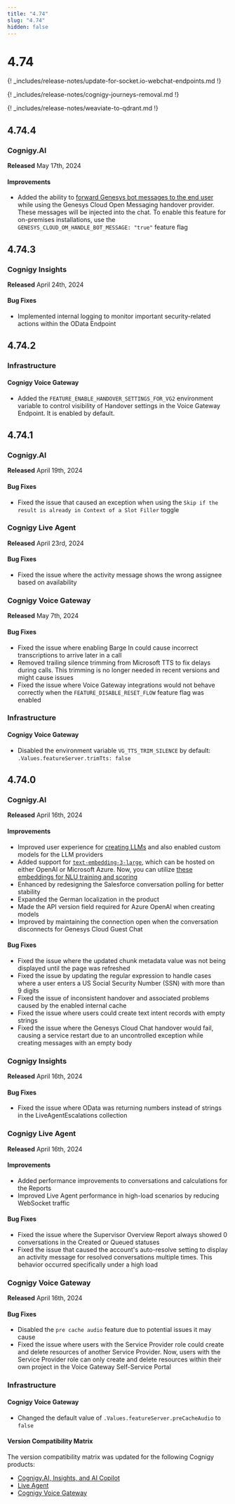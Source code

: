 ```yaml
---
title: "4.74"
slug: "4.74"
hidden: false
---
```


# 4.74

{! _includes/release-notes/update-for-socket.io-webchat-endpoints.md !}

{! _includes/release-notes/cognigy-journeys-removal.md !}

{! _includes/release-notes/weaviate-to-qdrant.md !}

## 4.74.4

### Cognigy.AI

**Released** May 17th, 2024

#### Improvements

- Added the ability to [forward Genesys bot messages to the end user](../ai/escalate/handover-reference/genesys-cloud-open-messaging.md) while using the Genesys Cloud Open Messaging handover provider. These messages will be injected into the chat. To enable this feature for on-premises installations, use the `GENESYS_CLOUD_OM_HANDLE_BOT_MESSAGE: "true"` feature flag

## 4.74.3

### Cognigy Insights

**Released** April 24th, 2024

#### Bug Fixes

- Implemented internal logging to monitor important security-related actions within the OData Endpoint

## 4.74.2

### Infrastructure

#### Cognigy Voice Gateway

- Added the `FEATURE_ENABLE_HANDOVER_SETTINGS_FOR_VG2` environment variable to control visibility of Handover settings in the Voice Gateway Endpoint. It is enabled by default.

## 4.74.1

### Cognigy.AI

**Released** April 19th, 2024

#### Bug Fixes

- Fixed the issue that caused an exception when using the `Skip if the result is already in Context of a Slot Filler` toggle

### Cognigy Live Agent

**Released** April 23rd, 2024

#### Bug Fixes

- Fixed the issue where the activity message shows the wrong assignee based on availability

### Cognigy Voice Gateway

**Released** May 7th, 2024

#### Bug Fixes

- Fixed the issue where enabling Barge In could cause incorrect transcriptions to arrive later in a call
- Removed trailing silence trimming from Microsoft TTS to fix delays during calls. This trimming is no longer needed in recent versions and might cause issues
- Fixed the issue where Voice Gateway integrations would not behave correctly when the `FEATURE_DISABLE_RESET_FLOW` feature flag was enabled

### Infrastructure

#### Cognigy Voice Gateway

- Disabled the environment variable `VG_TTS_TRIM_SILENCE` by default: `.Values.featureServer.trimTts: false`

## 4.74.0

### Cognigy.AI

**Released** April 16th, 2024

#### Improvements

- Improved user experience for [creating LLMs](../ai/empower/llms/overview.md#model-types) and also enabled custom models for the LLM providers
- Added support for [`text-embedding-3-large`](../ai/empower/llms/model-support-by-feature.md), which can be hosted on either OpenAI or Microsoft Azure. Now, you can utilize [these embeddings for NLU training and scoring](../ai/empower/nlu/external/external-nlu-intent-recognition.md)
- Enhanced by redesigning the Salesforce conversation polling for better stability
- Expanded the German localization in the product
- Made the API version field required for Azure OpenAI when creating models
- Improved by maintaining the connection open when the conversation disconnects for Genesys Cloud Guest Chat

#### Bug Fixes

- Fixed the issue where the updated chunk metadata value was not being displayed until the page was refreshed
- Fixed the issue by updating the regular expression to handle cases where a user enters a US Social Security Number (SSN) with more than 9 digits
- Fixed the issue of inconsistent handover and associated problems caused by the enabled internal cache
- Fixed the issue where users could create text intent records with empty strings
- Fixed the issue where the Genesys Cloud Chat handover would fail, causing a service restart due to an uncontrolled exception while creating messages with an empty body

### Cognigy Insights

**Released** April 16th, 2024

#### Bug Fixes

- Fixed the issue where OData was returning numbers instead of strings in the LiveAgentEscalations collection

### Cognigy Live Agent

**Released** April 16th, 2024

#### Improvements

- Added performance improvements to conversations and calculations for the Reports
- Improved Live Agent performance in high-load scenarios by reducing WebSocket traffic

#### Bug Fixes

- Fixed the issue where the Supervisor Overview Report always showed 0 conversations in the Created or Queued statuses
- Fixed the issue that caused the account's auto-resolve setting to display an activity message for resolved conversations multiple times. This behavior occurred specifically under a high load

### Cognigy Voice Gateway

**Released** April 16th, 2024

#### Bug Fixes

- Disabled the `pre cache audio` feature due to potential issues it may cause
- Fixed the issue where users with the Service Provider role could create and delete resources of another Service Provider. Now, users with the Service Provider role can only create and delete resources within their own project in the Voice Gateway Self-Service Portal

### Infrastructure

#### Cognigy Voice Gateway

- Changed the default value of `.Values.featureServer.preCacheAudio` to `false`

#### Version Compatibility Matrix

The version compatibility matrix was updated for the following Cognigy products:

- [Cognigy.AI, Insights, and AI Copilot](../ai/installation/version-compatibility-matrix.md)
- [Live Agent](../live-agent/installation/deployment/version-compatibility-matrix.md)
- [Cognigy Voice Gateway](../voice-gateway/installation/version-compatibility-matrix.md)